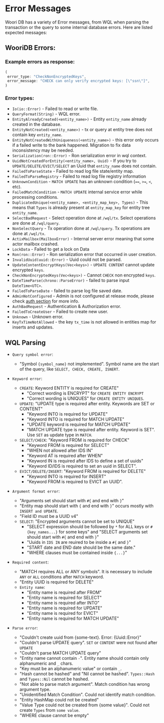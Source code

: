 # Error Messages

Woori DB has a variety of Error messages, from WQL when parsing the transaction or the query to some internal database errors. Here are listed expected messages:

## WooriDB Errors:

### Example errors as response:
```rust
(
 error_type: "CheckNonEncryptedKeys",
 error_message: "CHECK can only verify encrypted keys: [\"ssn\"]",
)
```

### Error types:
- `Io(io::Error)` - Failed to read or write file.
- `QueryFormat(String)` - WQL error.
- `EntityAlreadyCreated(<entity_name>)` - Entity `entity_name` already created in the database.
- `EntityNotCreated(<entity_name>)` - tx or query at entity tree does not contain key `entity_name`.
- `EntityNotCreatedWithUniqueness(<entity_name>)` - this error only occurs if a failed write to the bank happened. Migration to fix data inconsistency may be needed.
- `Serialization(ron::Error)` - Ron serialization error in wql context.
- `UuidNotCreatedForEntity(<entity_name>, Uuid)` - If you try to `UPDATE/DELETE/EVICT/SELECT` an Uuid that `entity_name` does not contain.
- `FailedToParseState` - Failed to read log file state/entity map.
- `FailedToParseRegistry` - Failed to read log file registry information
- `UnknownCondition` - `MATCH UPDATE` has an unknown condition (`==`, `>=`, `<`, etc).
- `FailedMatchCondition` - `MATCH UPDATE` internal service error while processing conditions.
- `DuplicatedUnique(<entity_name>, <entity_map_key>, Types)` - This means that `Types` is already present at `entity_map_key` for entity tree `entity_name`.
- `SelectBadRequest` - Select operation done at `/wql/tx`. Select operations are done at `/wql/query`.
- `NonSelectQuery` - Tx operation done at `/wql/query`. Tx operations are done at `/wql/tx`.
- `ActixMailbox(MailboxError)` - Internal server error meaning that some actor mailbox crashed.
- `LockData` - Failed to get a lock on Data
- `Ron(ron::Error)` - Ron serialization error that occurred in user creation.
- `InvalidUuid(uuid::Error)` - Uuid could not be parsed.
- `UpdateContentEncryptKeys(Vec<keys>)` - `UPDATE CONTENT` cannot update encrypted `keys`.
- `CheckNonEncryptedKeys(Vec<keys>)` - Cannot `CHECK` non encrypted `keys`.
- `DateTimeParse(chrono::ParseError)` - failed to parse input `DateTime<UTC>`.
- `FailedToParseDate` - failed to parse log file saved date.
- `AdminNotConfigured` - Admin is not configured at release mode, please check [auth section](./sec-5-auth.md) for more info.
- `AuthBadRequest` - Authentication & Authorization error.
- `FailedToCreateUser` - Failed to create new user.
- `Unknown` - Unknown error.
- `KeyTxTimeNotAllowed` - the key `tx_time` is not allowed in entities map for inserts and updates.

## WQL Parsing
- `Query symbol error`: 
    - "Symbol `{symbol_name}` not implemented". Symbol name are the start of the query, like `SELECT, CHECK, CREATE, ISNERT`.

- `Keyword error`:
    - `CREATE`: Keyword ENTITY is required for CREATE"
        - "Correct wording is ENCRYPT" for `CREATE ENTITY ENCRYPT`
        - "Correct wording is UNIQUES" for `CREATE ENTITY UNIQUES`.
    - `UPDATE`: "UPDATE type is required after entity. Keywords are SET or CONTENT"
        - "Keyword INTO is required for UPDATE"
        - "Keyword INTO is required for MATCH UPDATE"
        - "UPDATE keyword is required for MATCH UPDATE"
        - "MATCH UPDATE type is required after entity. Keyword is SET". Use `SET` as update type in `MATCH`.
    - `SELECT/CHECK`: "Keyword FROM is required for CHECK"
        - "Keyword FROM is required for SELECT"
        - "WHEN not allowed after IDS IN"
        - "Keyword AT is required after WHEN"
        - "Keyword IN is required after IDS to define a set of uuids"
        - "Keyword ID/IDS is required to set an uuid in SELECT".
    - `EVICT/DELETE/INSERT`: "Keyword FROM is required for DELETE"
        - "Keyword INTO is required for INSERT"
        - "Keyword FROM is required to EVICT an UUID".

- `Argument format error`:
    - "Arguments set should start with `#{` and end with `}`"
    - "Entity map should start with `{` and end with `}`" occurs mostly with `INSERT and UPDATE`.
    - "Field ID must be a UUID v4"
    - `SELECT`: "Encrypted arguments cannot be set to UNIQUE"
        -   "SELECT expression should be followed by `*` for ALL keys or `#{key_names...}` for some keys" and "SELECT arguments set should start with `#{` and end with `}`"
        -   "Uuids in `IDS IN` are reuired to be inside a `#{` and `}`"
        -   "START date and END date should be the same date."
        -   "WHERE clauses must be contained inside `{...}`"

- `Required content`:
    - "MATCH requires ALL or ANY symbols". It is necessary to include `ANY` or `ALL` conditions after `MATCH` keyword.
    - "Entity UUID is required for DELETE"
    - `Entity name`: 
        - "Entity name is required after FROM"
        - "Entity name is required for SELECT"
        - "Entity name is required after INTO"
        - "Entity name is required for UPDATE"
        - "Entity name is required for EVICT"
        - "Entity name is required for MATCH UPDATE"

- `Parse error`:
    - "Couldn't create uuid from {some-text}. Error: {Uuid::Error}"
    - "Couldn't parse UPDATE query". `SET` or `CONTENT` were not found after `UPDATE`
    - "Couldn't parse MATCH UPDATE query"
    - "Entity name cannot contain `-`". Entity name should contain only alphanumeric and `_` chars.
    - "Key must be an alphanumeric value" or contain `_`.
    - "Hash cannot be hashed" and "Nil cannot be hashed". `Types::Hash` and `Types::Nil` cannot be hashed.
    - "Not able to parse match argument". Match condition has wrong argument type.
    - "Unidentified Match Condition". Could not identify match condition.
    - "Entity HashMap could not be created"
    - "Value Type could not be created from {some value}". Could not create `Types` from `some value`.
    - "WHERE clause cannot be empty"
